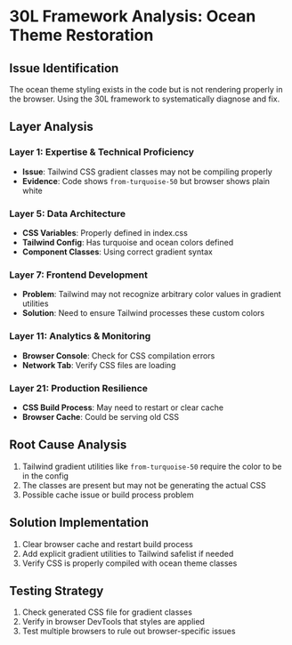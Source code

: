 # 30L Framework Analysis: Ocean Theme Restoration

## Issue Identification
The ocean theme styling exists in the code but is not rendering properly in the browser. Using the 30L framework to systematically diagnose and fix.

## Layer Analysis

### Layer 1: Expertise & Technical Proficiency
- **Issue**: Tailwind CSS gradient classes may not be compiling properly
- **Evidence**: Code shows `from-turquoise-50` but browser shows plain white

### Layer 5: Data Architecture 
- **CSS Variables**: Properly defined in index.css
- **Tailwind Config**: Has turquoise and ocean colors defined
- **Component Classes**: Using correct gradient syntax

### Layer 7: Frontend Development
- **Problem**: Tailwind may not recognize arbitrary color values in gradient utilities
- **Solution**: Need to ensure Tailwind processes these custom colors

### Layer 11: Analytics & Monitoring
- **Browser Console**: Check for CSS compilation errors
- **Network Tab**: Verify CSS files are loading

### Layer 21: Production Resilience
- **CSS Build Process**: May need to restart or clear cache
- **Browser Cache**: Could be serving old CSS

## Root Cause Analysis
1. Tailwind gradient utilities like `from-turquoise-50` require the color to be in the config
2. The classes are present but may not be generating the actual CSS
3. Possible cache issue or build process problem

## Solution Implementation
1. Clear browser cache and restart build process
2. Add explicit gradient utilities to Tailwind safelist if needed
3. Verify CSS is properly compiled with ocean theme classes

## Testing Strategy
1. Check generated CSS file for gradient classes
2. Verify in browser DevTools that styles are applied
3. Test multiple browsers to rule out browser-specific issues
